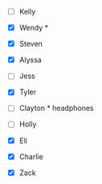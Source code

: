 - [ ] Kelly
- [x] Wendy * 
- [x] Steven
- [x] Alyssa
- [ ] Jess
- [x] Tyler
- [ ] Clayton * headphones
- [ ] Holly
- [x] Eli
- [x] Charlie

- [x] Zack
